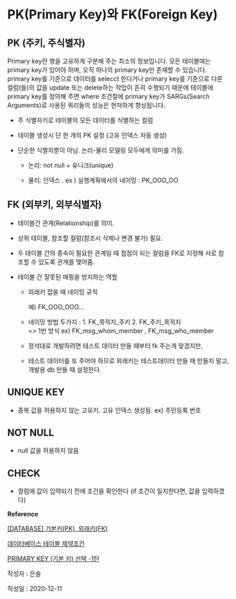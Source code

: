 # PK(Primary Key)와 FK(Foreign Key)

## PK (주키, 주식별자)
Primary key란 행을 고유하게 구분해 주는 최소의 정보입니다. 
모든 테이블에는 primary key가 있어야 하며, 오직 하나의 primary key만 존재할 수 있습니다.
primary key를 기준으로 데이터를 selecct 한다거나 primary key를 기준으로 다른 컬럼(들)의 값을 
update 또는 delete하는 작업이 흔히 수행되기 때문에 테이블에 primary key를 정의해 주면 where 조건절에 primary key가 
SARGs(Search Arguments)로 사용된 쿼리들의 성능은 현저하게 향상됩니다.



- 주 식별자키로 테이블의 모든 데이터를 식별하는 컬럼

- 테이블 생성시 단 한 개의 PK 설정 (고유 인덱스 자동 생성)

- 단순한 식별자뿐이 아님. 논리-물리 모델링 모두에게 의미를 가짐.

    -  논리: not null + 유니크(unique)

    -  물리: 인덱스 . ex )  실행계획에서의 네이밍 :  PK_OOO_OO




## FK (외부키, 외부식별자)

- 테이블간 관계(Relationship)를 의미. 

- 상위 테이블, 참조할 컬럼(참조시 삭제나 변경 불가) 필요.

- 두 테이블 간의 종속이 필요한 관계일 때 접점이 되는 컬럼을 FK로 지정해 서로 참조할 수 있도록 관계를 맺어줌.

- 테이블 간 잘못된 매핑을 방지하는 역할
 
    - 외래키 잡을 때 네이밍 규칙  
    
        예) FK_OOO_OOO...
        
    - 네이밍 방법 두가지 :  1. FK_목적지_주키 2. FK_주키_목적지  
    => 1번 방식 ex) FK_msg_whom_member , FK_msg_who_member
    
    - 정석대로 개발하려면 테스트 데이터 만들 때부터 fk 주는게 맞겠지만,
    
    - 테스트 데이터를 또 주어야 하므로 외래키는 테스트데이터 만들 때 만들지 말고, 개발용 db 만들 때 설정한다.



## UNIQUE KEY 
- 중복 값을 허용하지 않는 고유키. 고유 인덱스 생성됨. ex) 주민등록 번호

## NOT NULL  
- null 값을 허용하지 않음

## CHECK  
- 컬럼에 값이 입력되기 전에 조건을 확인한다 (if 조건이 일치한다면, 값을 입력하겠다)



**Reference**

[[DATABASE] 기본키(PK), 외래키(FK)](https://velog.io/@jch9537/DATABASE-PK-FK)

[데이터베이스 테이블 제약조건](https://lovefor-you.tistory.com/261)

[PRIMARY KEY (기본 키) 선택 -1탄](https://blog.naver.com/newcomsa/30082713932)

작성자 : 은솔

작성일 : 2020-12-11